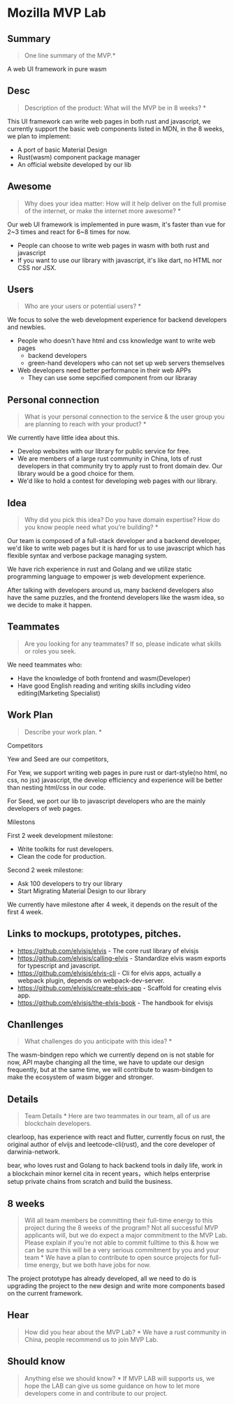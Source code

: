 # Mozilla MVP Lab

## Summary
> One line summary of the MVP.* 

A web UI framework in pure wasm


## Desc
> Description of the product: What will the MVP be in 8 weeks? *

This UI framework can write web pages in both rust and javascript, we currently support the basic web components listed in MDN, in the 8 weeks, we plan to implement:

+ A port of basic Material Design
+ Rust(wasm) component package manager
+ An official website developed by our lib


## Awesome
> Why does your idea matter: How will it help deliver on the full promise of the internet, or make the internet more awesome? *

Our web UI framework is implemented in pure wasm, it's faster than vue for 2~3 times and react for 6~8 times for now.

+ People can choose to write web pages in wasm with both rust and javascript
+ If you want to use our library with javascript,  it's like dart, no HTML nor CSS nor JSX.


## Users
> Who are your users or potential users? *

We focus to solve the web development experience for backend developers and newbies.
+ People who doesn't have html and css knowledge want to write web pages
  + backend developers
   + green-hand developers who can not set up web servers themselves
+ Web developers need better performance in their web APPs
  + They can use some sepcified component from our libraray

## Personal connection
> What is your personal connection to the service & the user group you are planning to reach with your product? *

We currently have little idea about this.

+ Develop websites with our library for public service for free.
+ We are members of a large rust community in China, lots of rust developers in that community try to apply rust to front domain dev. Our library would be a good choice for them.
+ We'd like to hold a contest for developing web pages with our library.


## Idea
> Why did you pick this idea? Do you have domain expertise? How do you know people need what you’re building? *

Our team is composed of a full-stack developer and a backend developer, we'd like to write web pages but it is hard for us to use javascript which has flexible syntax and verbose package managing system.

We have rich experience in rust and Golang and we utilize static programming language to empower js web development experience.

After talking with developers around us, many backend developers also have the same puzzles, and the frontend developers like the wasm idea, so we decide to make it happen.


## Teammates
> Are you looking for any teammates? If so, please indicate what skills or roles you seek.

We need teammates who:

+ Have the knowledge of both frontend and wasm(Developer)
+ Have good English reading and writing skills including video editing(Marketing Specialist)


## Work Plan
> Describe your work plan. *

Competitors

Yew and Seed are our competitors, 

For Yew, we support writing web pages in pure rust or dart-style(no html, no css, no jsx) javascript, the develop efficiency and experience will be better than nesting html/css in our code.

For Seed, we port our lib to javascript developers who are the mainly developers of web pages.

Milestons

First 2 week development milestone:

+ Write toolkits for rust developers.
+ Clean the code for production.

Second 2 week milestone:

+ Ask 100 developers to try our library
+ Start Migrating Material Design to our library

We currently have milestone after 4 week, it depends on the result of the first 4 week.


## Links to mockups, prototypes, pitches.

+ https://github.com/elvisjs/elvis - The core rust library of elvisjs
+ https://github.com/elvisjs/calling-elvis - Standardize elvis wasm exports for typescript and javascript.
+ https://github.com/elvisjs/elvis-cli - Cli for elvis apps, actually a webpack plugin, depends on webpack-dev-server.
+ https://github.com/elvisjs/create-elvis-app - Scaffold for creating elvis app.
+ https://github.com/elvisjs/the-elvis-book - The handbook for elvisjs


## Chanllenges
> What challenges do you anticipate with this idea? *

The wasm-bindgen repo which we currently depend on is not stable for now, API maybe changing all the time, we have to update our design frequently, but at the same time, we will contribute to wasm-bindgen to make the ecosystem of wasm bigger and stronger.


## Details
> Team Details *
Here are two teammates in our team, all of us are blockchain developers.

clearloop, has experience with react and flutter, currently focus on rust, the original author of elvijs and leetcode-cli(rust), and the core developer of darwinia-network.

bear, who loves rust and Golang to hack backend tools in daily life, work in a blockchain minor kernel cita in recent years，which helps enterprise setup private chains from scratch and build the business.


## 8 weeks
> Will all team members be committing their full-time energy to this project during the 8 weeks of the program? Not all successful MVP applicants will, but we do expect a major commitment to the MVP Lab. Please explain if you’re not able to commit fulltime to this & how we can be sure this will be a very serious commitment by you and your team *
We have a plan to contribute to open source projects for full-time energy, but we both have jobs for now.

The project prototype has already developed, all we need to do is upgrading the project to the new design and write more components based on the current framework.


## Hear
> How did you hear about the MVP Lab? *
We have a rust community in China, people recommend us to join MVP Lab.


## Should know
> Anything else we should know? *
If MVP LAB will supports us, we hope the LAB can give us some guidance on how to let more developers come in and contribute to our project.

